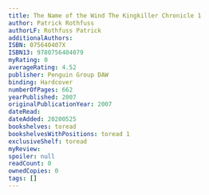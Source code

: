 ```yaml
---
title: The Name of the Wind The Kingkiller Chronicle 1
author: Patrick Rothfuss
authorLF: Rothfuss Patrick
additionalAuthors: 
ISBN: 075640407X
ISBN13: 9780756404079
myRating: 0
averageRating: 4.52
publisher: Penguin Group DAW
binding: Hardcover
numberOfPages: 662
yearPublished: 2007
originalPublicationYear: 2007
dateRead: 
dateAdded: 20200525
bookshelves: toread
bookshelvesWithPositions: toread 1
exclusiveShelf: toread
myReview: 
spoiler: null
readCount: 0
ownedCopies: 0
tags: []
---
```


